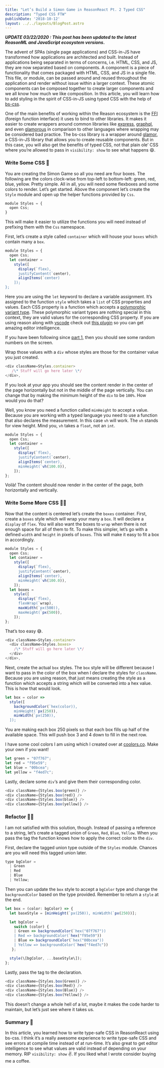```yaml
---
title: "Let’s Build a Simon Game in ReasonReact Pt. 2 Typed CSS"
description: "Typed CSS FTW"
publishDate: '2018-10-12'
layout: ../../layouts/BlogPost.astro
---
```


**_UPDATE 03/22/2020 : This post has been updated to the latest ReasonML and JavaScript ecosystem versions_.**

The advent of SPAs (single page applications) and CSS-in-JS have transformed how applications are architected and built. Instead of applications being separated in terms of concerns, i.e. HTML, CSS, and JS, they are now separated based on components. A component is a piece of functionality that comes packaged with HTML, CSS, and JS in a single file. This file, or module, can be passed around and reused throughout the application and render without issue within a larger context. These atomic components can be composed together to create larger components and we all know how much we like composition. In this article, you will learn how to add styling in the spirit of CSS-in-JS using typed CSS with the help of [bs-css](https://github.com/SentiaAnalytics/bs-css/#readme).

One of the main benefits of working within the Reason ecosystem is the [FFI](https://reasonml.github.io/docs/en/external#docsNav) (foreign function interface) it uses to bind to other libraries. It makes it easier to create wrappers around common libraries like [express](https://github.com/reasonml-community/bs-express#readme), [graphql](https://github.com/apollographql/reason-apollo#readme), and even [glamorous](https://github.com/reasonml-community/bs-glamor#readme) in comparison to other languages where wrapping may be considered bad practice. The bs-css library is a wrapper around [glamor](https://github.com/threepointone/glamor), a CSS-in-JS library that allows you to create reusable components. But in this case, you will also get the benefits of typed CSS, not that plain ole’ CSS where you’re allowed to pass in `visibility: show` to see what happens 😄.

### Write Some CSS 🎨

You are creating the Simon Game so all you need are four boxes. The following are the colors clock-wise from top-left to bottom-left: green, red, blue, yellow. Pretty simple. All in all, you will need some flexboxes and some colors to render. Let’s get started. Above the component let’s create the `Style` module and open up the helper functions provided by `Css`.

```javascript
module Styles = {
  open Css;
}
```

This will make it easier to utilize the functions you will need instead of prefixing them with the `Css` namespace.

First, let’s create a style called `container` which will house your `boxes` which contain many a `box`.

```javascript
module Styles = {
  open Css;
  let container =
    style([
      display(`flex),
      justifyContent(`center),
      alignItems(`center)
    ]);
};
```

Here you are using the `let` keyword to declare a variable assignment. It’s assigned to the function `style` which takes a `list` of CSS properties and values. Each CSS property is a function which accepts a [polymorphic variant type](http://2ality.com/2018/01/polymorphic-variants-reasonml.html). These polymorphic variant types are nothing special in this context, they are valid values for the corresponding CSS property. If you are using reason along with [vscode](https://code.visualstudio.com/) check out [this plugin](https://marketplace.visualstudio.com/items?itemName=jaredly.reason-vscode) so you can get amazing editor intelligence.

If you have been following since [part 1](), then you should see some random numbers on the screen.

Wrap those values with a `div` whose styles are those for the container value you just created.

```javascript
<div className=Styles.container>
   /\* Stuff will go here later \*/
</div>,
```

If you look at your app you should see the content render in the center of the page horizontally but not in the middle of the page vertically. You can change that by making the minimum height of the `div` to be `100%`. How would you do that?

Well, you know you need a function called `minHeight` to accept a value. Because you are working with a typed language you need to use a function that also declares the measurement. In this case `vh` will work. The `vh` stands for view height. Mind you, `vh` takes a `float`, not an `int`.

```javascript
module Styles = {
  open Css;
  let container =
    style([
      display(`flex),
      justifyContent(`center),
      alignItems(`center),
      minHeight(`vh(100.0)),
    ]);
};
```

Voilà! The content should now render in the center of the page, both horizontally and vertically.

### Write Some More CSS 👨‍🎨

Now that the content is centered let’s create the `boxes` container. First, create a `boxes` style which will wrap your many a `box`. It will declare a `display` of `flex`. You will also want the boxes to `wrap` when there is not enough space for all of them to fit. To make this simpler, let’s go with a defined `width` and `height` in pixels of `boxes`. This will make it easy to fit a box in accordingly.

```javascript
module Styles = {
  open Css;
  let container =
    style([
      display(`flex),
      justifyContent(`center),
      alignItems(`center),
      minHeight(`vh(100.0)),
    ]);
  let boxes =
    style([
      display(`flex),
      flexWrap(`wrap),
      maxWidth(`px(500)),
      maxHeight(`px(500)),
    ]);
};
```

That’s too easy 😅.

```javascript
<div className=Styles.container>
  <div className=Styles.boxes>
    /\* Stuff will go here later \*/
  </div>
</div>,
```

Next, create the actual `box` styles. The `box` style will be different because I want to pass in the color of the box when I declare the styles for `className`. Because you are using reason, that just means creating the style as a function which accepts a string which will be converted into a hex value. This is how that would look.

```javascript
let box = color =>
  style([
    backgroundColor(`hex(color)),
    minHeight(`px(250)),
    minWidth(`px(250)),
  ]);
```

You are making each box 250 pixels so that each box fills up half of the available space. This will push box 3 and 4 down to fill in the next row.

I have some cool colors I am using which I created over at [coolors.co](https://coolors.co/d7d9d7-f4ed7c-00bcea-f95e59-07f767). Make your own if you want!

```javascript
let green = "07f767";
let red = "f95e59";
let blue = "00bcea";
let yellow = "f4ed7c";
```

Lastly, declare some `div`‘s and give them their corresponding color.

```javascript
<div className={Styles.box(green)} />
<div className={Styles.box(red)} />
<div className={Styles.box(blue)} />
<div className={Styles.box(yellow)} />
```

### Refactor 👷‍♀️

I am not satisfied with this solution, though. Instead of passing a reference to a string, let’s create a tagged union of `Green`, `Red`, `Blue`, `Yellow`. When you pass the tag the function knows how to apply the correct color to the `div`.

First, declare the tagged union type outside of the `Styles` module. Chances are you will need this tagged union later.

```javascript
type bgColor =
  | Green
  | Red
  | Blue
  | Yellow;
```

Then you can update the `box` style to accept a `bgColor` type and change the `backgroundColor` based on the type provided. Remember to return a `style` at the end.

```javascript
let box = (color: bgColor) => {
  let baseStyle = [minHeight(`px(250)), minWidth(`px(250))];

  let bgColor =
    switch (color) {
    | Green => backgroundColor(`hex("07f767"))
    | Red => backgroundColor(`hex("f95e59"))
    | Blue => backgroundColor(`hex("00bcea"))
    | Yellow => backgroundColor(`hex("f4ed7c"))
   };

  style(\[bgColor, ...baseStyle\]);
};
```

Lastly, pass the tag to the declaration.

```javascript
<div className={Styles.box(Green)} />
<div className={Styles.box(Red)} />
<div className={Styles.box(Blue)} />
<div className={Styles.box(Yellow)} />
```

This doesn’t change a whole hell of a lot, maybe it makes the code harder to maintain, but let’s just see where it takes us.

### Summary 📝

In this article, you learned how to write type-safe CSS in ReasonReact using bs-css. I think it’s a really awesome experience to write type-safe CSS and see errors at compile time instead of at run-time. It’s also great to get editor intelligence to see what values are valid instead of depending on your memory. RIP `visibility: show` ✌️. If you liked what I wrote consider buying me a coffee.
